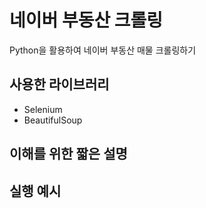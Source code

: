 # 네이버 부동산 크롤링
Python을 활용하여 네이버 부동산 매물 크롤링하기

## 사용한 라이브러리
- Selenium
- BeautifulSoup

## 이해를 위한 짧은 설명

## 실행 예시
